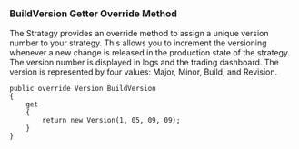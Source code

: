 ### BuildVersion Getter Override Method
The Strategy provides an override method to assign a unique version number to your strategy. This allows you to increment the versioning whenever a new change is released in the production state of the strategy. The version number is displayed in logs and the trading dashboard.
The version is represented by four values: Major, Minor, Build, and Revision.

```
public override Version BuildVersion
{
    get
    {
        return new Version(1, 05, 09, 09);
    }
}
```